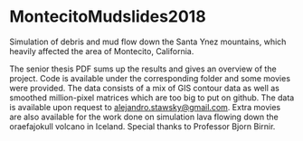# MontecitoMudslides2018
Simulation of debris and mud flow down the Santa Ynez mountains, which heavily affected the area of Montecito, California.

The senior thesis PDF sums up the results and gives an overview of the project.
Code is available under the corresponding folder and some movies were provided.
The data consists of a mix of GIS contour data as well as smoothed million-pixel matrices which are too big to put on github.
The data is available upon request to alejandro.stawsky@gmail.com.
Extra movies are also available for the work done on simulation lava flowing down the oraefajokull volcano in Iceland.
Special thanks to Professor Bjorn Birnir.

